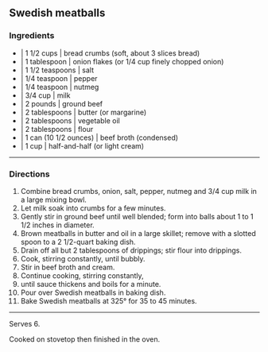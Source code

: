 ## Swedish meatballs

### Ingredients

* | 1 1/2 cups            | bread crumbs (soft, about 3 slices bread)
* | 1 tablespoon          | onion flakes (or 1/4 cup finely chopped onion)
* | 1 1/2 teaspoons       | salt
* | 1/4 teaspoon          | pepper
* | 1/4 teaspoon          | nutmeg
* | 3/4 cup               | milk
* | 2 pounds              | ground beef
* | 2 tablespoons         | butter (or margarine)
* | 2 tablespoons         | vegetable oil
* | 2 tablespoons         | flour
* | 1 can (10 1/2 ounces) | beef broth (condensed)
* | 1 cup                 | half-and-half (or light cream)

---

### Directions

1. Combine bread crumbs, onion, salt, pepper, nutmeg and 3/4 cup milk in a large mixing bowl.
1. Let milk soak into crumbs for a few minutes.
1. Gently stir in ground beef until well blended; form into balls about 1 to 1 1/2 inches in diameter.
1. Brown meatballs in butter and oil in a large skillet; remove with a slotted spoon to a 2 1/2-quart baking dish.
1. Drain off all but 2 tablespoons of drippings; stir flour into drippings.
1. Cook, stirring constantly, until bubbly.
1. Stir in beef broth and cream.
1. Continue cooking, stirring constantly, 
1. until sauce thickens and boils for a minute.
1. Pour over Swedish meatballs in baking dish.
1. Bake Swedish meatballs at 325° for 35 to 45 minutes.

---

Serves 6.

Cooked on stovetop then finished in the oven.
